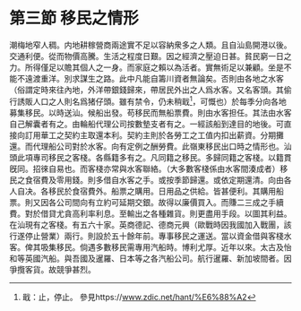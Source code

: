 # 第三節    移民之情形

 潮梅地窄人稠。内地耕稼營商兩途實不足以容納衆多之人類。且自汕島開港以後。交通利便。從而物價高騰。生活之程度日艱。因之經濟之壓迫日甚。貧民窮一日之力。所得僅足以贍其個人之一身。而家庭之賴以為活者。實無術足以兼顧。坐是不能不遠渡重洋。別求謀生之路。此中凡能自籌川資者無論矣。否則由各地之水客（俗謂定時來往內地，外洋帶銀錢歸來，帶居民外出之人爲水客。又名客頭。其偷行誘販人口之人則名爲猪仔頭。雖有禁令，仍未稍戢[^1]，可慨也）於每季分向各地募集移民。以時送汕。候船出發。苟移民而無船票費。則由水客担任。其法由水客自己解囊者有之。由輪船代理公司按數墊支者有之。一經該船到達目的地後。可直接向訂用華工之契約主取還本利。契約主則於各勞工之工值内扣出薪資。分期攤還。而代理船公司對於水客。向有定例之酬勞費。此嶺東移民出口時之情形也。汕頭此項專司移民之客棧。各縣籍多有之。凡同籍之移民。多歸同籍之客棧。以籍貫旣同。招徠自易也。而客棧亦常與水客聯絡。（大多數客棧係由水客間湊成者）移民之食宿費及零用錢。則多借自水客之手。或按季節歸還。或依定期還清。向由各人自决。各移民於食宿費外。船票之購用。日用品之供給。皆甚便利。其購用船票。則又因各公司間向有立約可延期交銀。故得以廉價買入。而賺二三成之手續費。對於借貸尤貪高利率利息。至輸出之各種雜貨。則更盡用手段。以圖其利益。在汕現有之客棧。有五六十家。英商德記、德商元興（歐戰時因我國加入戰團，該行遂停止營業）兩行。則設於五十餘年前。專事移民之運送。當以資金借與客棧水客。俾其吸集移民。倘遇多數移民需專用汽船時。博利尤厚。近年以來。太古及怡和等英國汽船。與吾國及暹羅、日本等之各汽船公司。航行暹羅、新加坡間者。因爭攬客貨。故競爭甚烈。

[^1]: 戢：止，停止。
參見https://www.zdic.net/hant/%E6%88%A2